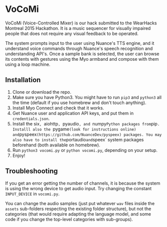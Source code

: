 VoCoMi
======

VoCoMi (Voice-Controlled Mixer) is our hack submitted to the WearHacks Montreal 2015 Hackathon. It is a music sequencer for visually impaired people that does not require any visual feedback to be operated.

The system prompts input to the user using Nuance's TTS engine, and it understand voice commands through Nuance's speech recognition and understanding API's. Once a sample bank is selected, the user can browse its contents with gestures using the Myo armband and compose with them using a loop machine.

Installation
-----------

1. Clone or download the repo.
2. Make sure you have Python3. You might have to run `pip3` and `python3` all the time (default if you use homebrew and don't touch anything).
3. Install Myo Connect and check that it works.
4. Get Nuance user and application API keys, and put them in `credentials.json`.
5. Install the six`, `aiohttp`, `pyaudio`, and `numpy` Python packages from `pip`. Installl also the `pygame` (look for instructions online) and `pyspeex` (https://github.com/NuanceDev/pyspeex) packages. You may also have to install the `portaudio` and `speex` system packages beforehand (both available on homebrew).
6. Run `python3 vocomi.py` or `python vocomi.py`, depending on your setup.
7. Enjoy!

Troubleshooting
---------------

If you get an error getting the number of channels, it is because the system is using the wrong device to get audio input. Try changing the constant `INPUT_DEVICE` in `vocomi.py`.

You can change the audio samples (just put whatever `wav` files inside the `assets` sub-folders respecting the existing folder structure), but not the categories (that would require adapting the language model, and some code if you change the top-level categories with sub-groups).

